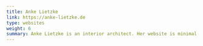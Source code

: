 ```yaml
---
title: Anke Lietzke
link: https://anke-lietzke.de
type: websites
weight: 6
summary: Anke Lietzke is an interior architect. Her website is minimal to the bones and presents her and her work as clean and straightforward.
---
```

